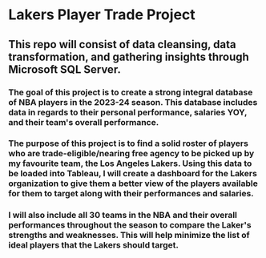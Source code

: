 # Lakers Player Trade Project

## This repo will consist of **data cleansing**, **data transformation**, and **gathering insights** through **Microsoft SQL Server**.

### The goal of this project is to create a strong integral database of NBA players in the 2023-24 season. This database includes data in regards to their personal performance, salaries YOY, and their team's overall performance. 
### The purpose of this project is to find a solid roster of players who are trade-eligible/nearing free agency to be picked up by my favourite team, the Los Angeles Lakers. Using this data to be loaded into Tableau, I will create a dashboard for the Lakers organization to give them a better view of the players available for them to target along with their performances and salaries.
### I will also include all 30 teams in the NBA and their overall performances throughout the season to compare the Laker's strengths and weaknesses. This will help minimize the list of ideal players that the Lakers should target.
